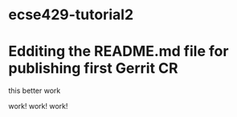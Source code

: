 # ecse429-tutorial2

# Edditing the README.md file for publishing first Gerrit CR

this better work

work! work! work!